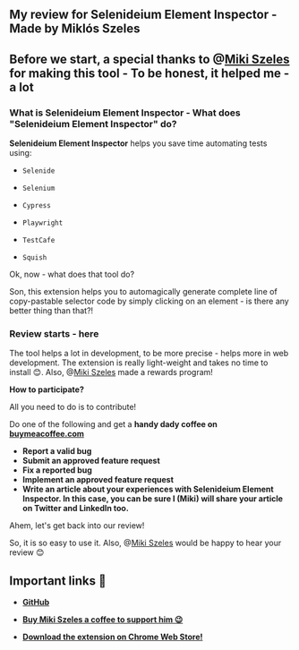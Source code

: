## My review for Selenideium Element Inspector - Made by Miklós Szeles

## Before we start, a special thanks to @[Miki Szeles](@mszeles) for making this tool - To be honest, it helped me - a lot

### What is Selenideium Element Inspector - What does "Selenideium Element Inspector" do?

**Selenideium Element Inspector** helps you save time automating tests using:

- `Selenide`

- `Selenium`

- `Cypress`

- `Playwright`

- `TestCafe`

- `Squish`

Ok, now - what does that tool do?

Son, this extension helps you to automagically generate complete line of copy-pastable selector code by simply clicking on an element - is there any better thing than that?!

### Review starts - here

The tool helps a lot in development, to be more precise - helps more in web development. The extension is really light-weight and takes no time to install 😊. Also, @[Miki Szeles](@mszeles) made a rewards program! 

**How to participate?**

All you need to do is to contribute!

Do one of the following and get a **handy dady coffee on [buymeacoffee.com](https://buymeacoffee.com)**

- **Report a valid bug**
- **Submit an approved feature request**
- **Fix a reported bug**
- **Implement an approved feature request**
- **Write an article about your experiences with Selenideium Element Inspector. In this case, you can be sure I (Miki) will share your article on Twitter and LinkedIn too.**

Ahem, let's get back into our review!

So, it is so easy to use it. Also, @[Miki Szeles](@mszeles) would be happy to hear your review 😊

## Important links 🔗

- **[GitHub](https://github.com/mszeles/selenideium-element-inspector)**

- **[Buy Miki Szeles a coffee to support him 😉](https://www.buymeacoffee.com/mikiszeles)**

- **[Download the extension on Chrome Web Store!](https://chrome.google.com/webstore/detail/selenideium-element-inspe/mgfhljklijclnfeglclagdeoiknnmnda)**